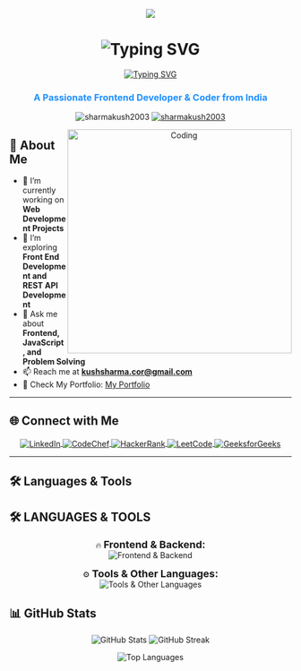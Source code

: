 <p align="center"> 
  <img src="https://capsule-render.vercel.app/api?type=waving&color=gradient&height=150&section=header&text=Hey%20Everyone!%20🕹️&fontSize=40&animation=fadeIn"/> 
</p>

<h1 align="center">
  <img src="https://readme-typing-svg.demolab.com?font=Fira+Code&weight=600&size=30&duration=4000&pause=1000&color=00BFFF&center=true&vCenter=true&width=500&lines=👋+I'm+Kush+Sharma" alt="Typing SVG">
</h1>

<div align="center">
  <a href="https://git.io/typing-svg">
    <img src="https://readme-typing-svg.demolab.com?font=Fira+Code&weight=600&size=22&duration=4000&pause=1000&color=1E90FF&center=true&vCenter=true&width=600&lines=Turning+Coffee+Into+Code+Since+2021;Exploring+New+Tech+Daily;Problem+Solver+At+Heart" alt="Typing SVG" />
  </a>
</div>


<h3 align="center" style="color:#1E90FF;">A Passionate Frontend Developer & Coder from India</h3>


<p align="center"> 
  <img src="https://komarev.com/ghpvc/?username=sharmakush2003&label=Profile%20views&color=00BFFF&style=flat" alt="sharmakush2003" /> 
  <a href="https://github.com/ryo-ma/github-profile-trophy"> 
    <img src="https://github-profile-trophy.vercel.app/?username=sharmakush2003&theme=onedark" alt="sharmakush2003" /> 
  </a> 
</p>

<p align="center">
  <img align="right" alt="Coding" width="400" src="https://media.giphy.com/media/Y4ak9Ki2GZCbJxAnJD/giphy.gif">
</p>

## 🚀 About Me
- 🔭 I’m currently working on **Web Development Projects**
- 🌱 I’m exploring **Front End Development and REST API Development**
- 💬 Ask me about **Frontend, JavaScript, and Problem Solving**
- 📫 Reach me at **kushsharma.cor@gmail.com**
- 📂 Check My Portfolio: [My Portfolio](https://sharmakush2003.github.io/portFolio/)

---

## 🌐 Connect with Me

<p align="center">
  <a href="https://linkedin.com/in/kush-sharma-9721a02ab" target="blank">
    <img align="center" src="https://img.shields.io/badge/LinkedIn-0A66C2?style=for-the-badge&logo=linkedin&logoColor=white" alt="LinkedIn" />
  </a>
  <a href="https://www.codechef.com/users/kush_sharma_25" target="blank">
    <img align="center" src="https://img.shields.io/badge/CodeChef-5B4638?style=for-the-badge&logo=codechef&logoColor=white" alt="CodeChef" />
  </a>
  <a href="https://www.hackerrank.com/kushsharma_cor" target="blank">
    <img align="center" src="https://img.shields.io/badge/HackerRank-00EA64?style=for-the-badge&logo=hackerrank&logoColor=white" alt="HackerRank" />
  </a>
  <a href="https://www.leetcode.com/sharma_kush_" target="blank">
    <img align="center" src="https://img.shields.io/badge/LeetCode-FFA116?style=for-the-badge&logo=leetcode&logoColor=white" alt="LeetCode" />
  </a>
  <a href="https://auth.geeksforgeeks.org/user/kushsharma_2516" target="blank">
    <img align="center" src="https://img.shields.io/badge/GeeksforGeeks-0F9D58?style=for-the-badge&logo=geeksforgeeks&logoColor=white" alt="GeeksforGeeks" />
  </a>
</p>

---

## 🛠️ Languages & Tools

## 🛠️ LANGUAGES & TOOLS

<p align="center">
  🔥 <strong style="font-size:18px;">Frontend & Backend:</strong>  
  <br>
  <img src="https://skillicons.dev/icons?i=html,css,js,nodejs,express,mongodb,mysql&theme=dark" alt="Frontend & Backend" />
</p>

<p align="center">
  ⚙️ <strong style="font-size:18px;">Tools & Other Languages:</strong>  
  <br>
  <img src="https://skillicons.dev/icons?i=git,python,c,cpp&theme=dark" alt="Tools & Other Languages" />
</p>



## 📊 GitHub Stats

<p align="center"> 
  <!-- Main Stats and Streak in a row -->
  <img src="https://github-readme-stats.vercel.app/api?username=sharmakush2003&show_icons=true&theme=onedark" alt="GitHub Stats" />
  <img src="https://github-readme-streak-stats.herokuapp.com/?user=sharmakush2003&theme=onedark" alt="GitHub Streak" />
</p>

<p align="center"> 
  <!-- Top Languages -->
  <img src="https://github-readme-stats.vercel.app/api/top-langs/?username=sharmakush2003&layout=compact&theme=onedark" alt="Top Languages" /> 
</p>
